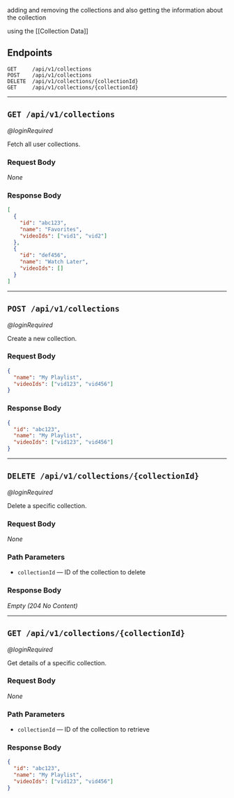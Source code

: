 adding and removing the collections 
and also getting the information about the collection

using the [[Collection Data]]

## Endpoints

```
GET     /api/v1/collections
POST    /api/v1/collections
DELETE  /api/v1/collections/{collectionId}
GET     /api/v1/collections/{collectionId}
```

---

## `GET /api/v1/collections`
*@loginRequired*

Fetch all user collections.

### Request Body
_None_

### Response Body
```json
[
  {
    "id": "abc123",
    "name": "Favorites",
    "videoIds": ["vid1", "vid2"]
  },
  {
    "id": "def456",
    "name": "Watch Later",
    "videoIds": []
  }
]
```

---

## `POST /api/v1/collections`
*@loginRequired*

Create a new collection.

### Request Body
```json
{
  "name": "My Playlist",
  "videoIds": ["vid123", "vid456"]
}
```

### Response Body
```json
{
  "id": "abc123",
  "name": "My Playlist",
  "videoIds": ["vid123", "vid456"]
}
```

---

## `DELETE /api/v1/collections/{collectionId}`
*@loginRequired*

Delete a specific collection.

### Request Body
_None_

### Path Parameters
- `collectionId` — ID of the collection to delete

### Response Body
_Empty (204 No Content)_

---

## `GET /api/v1/collections/{collectionId}`
*@loginRequired*

Get details of a specific collection.

### Request Body
_None_

### Path Parameters
- `collectionId` — ID of the collection to retrieve

### Response Body
```json
{
  "id": "abc123",
  "name": "My Playlist",
  "videoIds": ["vid123", "vid456"]
}
```
